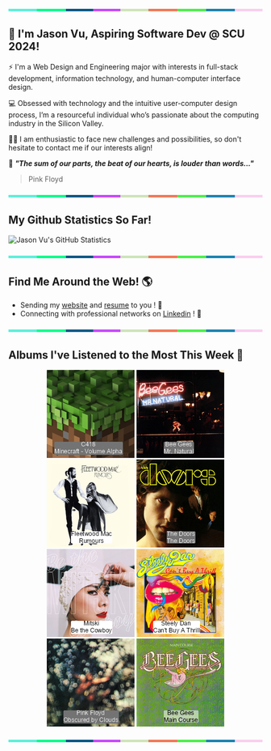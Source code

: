 <img src="./.github/workflows/banner_strip.png" width="100%" height="5px">

## 👋 I'm Jason Vu, Aspiring Software Dev @ SCU 2024!

⚡ I'm a Web Design and Engineering major with interests in full-stack development, information technology, and human-computer interface design.

💻 Obsessed with technology and the intuitive user-computer design process, I’m a resourceful individual who’s passionate about the computing industry in the Silicon Valley.

🙋‍♂️ I am enthusiastic to face new challenges and possibilities, so don't hesitate to contact me if our interests align!

🤝 ***"The sum of our parts, the beat of our hearts, is louder than words..."***
> Pink Floyd

<img src="./.github/workflows/banner_strip.png" width="100%" height="5px">

## My Github Statistics So Far!
![Jason Vu's GitHub Statistics](https://github-readme-stats.vercel.app/api?username=JAVAB3ANS&show_icons=true)

<img src="./.github/workflows/banner_strip.png" width="100%" height="5px">

## Find Me Around the Web! 🌎
- Sending my [website](https://javab3ans.github.io/portfolio) and [resume](https://javab3ans.github.io/portfolio/resume.html) to you ! 📝
- Connecting with professional networks on [Linkedin](https://www.linkedin.com/in/jason-anh-vu/)  ! 💼  

<img src="./.github/workflows/banner_strip.png" width="100%" height="5px">

## Albums I've Listened to the Most This Week 🎹 

<!-- lastfm -->
<p align="center"><a href="https://www.last.fm/music/C418/Minecraft+-+Volume+Alpha"><img src="./album-covers-finished/album-cover_final_0.png" title="C418 - Minecraft - Volume Alpha"></a> <a href="https://www.last.fm/music/Bee+Gees/Mr.+Natural"><img src="./album-covers-finished/album-cover_final_1.png" title="Bee Gees - Mr. Natural"></a> <a href="https://www.last.fm/music/Fleetwood+Mac/Rumours"><img src="./album-covers-finished/album-cover_final_2.png" title="Fleetwood Mac - Rumours"></a> <a href="https://www.last.fm/music/The+Doors/The+Doors"><img src="./album-covers-finished/album-cover_final_3.png" title="The Doors - The Doors"></a> <a href="https://www.last.fm/music/Mitski/Be+the+Cowboy"><img src="./album-covers-finished/album-cover_final_4.png" title="Mitski - Be the Cowboy"></a> <a href="https://www.last.fm/music/Steely+Dan/Can%27t+Buy+A+Thrill"><img src="./album-covers-finished/album-cover_final_5.png" title="Steely Dan - Can't Buy A Thrill"></a> <a href="https://www.last.fm/music/Pink+Floyd/Obscured+by+Clouds"><img src="./album-covers-finished/album-cover_final_6.png" title="Pink Floyd - Obscured by Clouds"></a> <a href="https://www.last.fm/music/Bee+Gees/Main+Course"><img src="./album-covers-finished/album-cover_final_7.png" title="Bee Gees - Main Course"></a> </p>

<img src="./.github/workflows/banner_strip.png" width="100%" height="5px">
